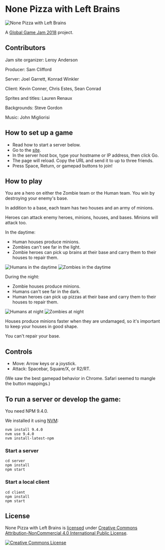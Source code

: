 # None Pizza with Left Brains

![None Pizza with Left Brains](https://raw.githubusercontent.com/kconner/none-pizza-with-left-brains/master/media/screenshot%201.png)

A [Global Game Jam 2018](https://globalgamejam.org) project.

## Contributors

Jam site organizer: Leroy Anderson

Producer: Sam Clifford

Server: Joel Garrett, Konrad Winkler

Client: Kevin Conner, Chris Estes, Sean Conrad

Sprites and titles: Lauren Renaux

Backgrounds: Steve Gordon

Music: John Migliorisi

## How to set up a game

* Read how to start a server below.
* Go to the [site](http://none-pizza-with-left-brains.win).
* In the server host box, type your hostname or IP address, then click Go.
* The page will reload. Copy the URL and send it to up to three friends.
* Press Space, Return, or gamepad buttons to join!

## How to play

You are a hero on either the Zombie team or the Human team. You win by destroying your enemy's base.

In addition to a base, each team has two houses and an army of minions.

Heroes can attack enemy heroes, minions, houses, and bases. Minions will attack too.

In the daytime:

* Human houses produce minions.
* Zombies can't see far in the light.
* Zombie heroes can pick up brains at their base and carry them to their houses to repair them.

![Humans in the daytime](https://raw.githubusercontent.com/kconner/none-pizza-with-left-brains/master/media/screenshot%202.png)
![Zombies in the daytime](https://raw.githubusercontent.com/kconner/none-pizza-with-left-brains/master/media/screenshot%205.png)

During the night:

* Zombie houses produce minions.
* Humans can't see far in the dark.
* Human heroes can pick up pizzas at their base and carry them to their houses to repair them.

![Humans at night](https://raw.githubusercontent.com/kconner/none-pizza-with-left-brains/master/media/screenshot%204.png)
![Zombies at night](https://raw.githubusercontent.com/kconner/none-pizza-with-left-brains/master/media/screenshot%203.png)

Houses produce minions faster when they are undamaged, so it's important to keep your houses in good shape.

You can't repair your base.

## Controls

* Move: Arrow keys or a joystick.
* Attack: Spacebar, Square/X, or R2/RT.

(We saw the best gamepad behavior in Chrome. Safari seemed to mangle the button mappings.)

## To run a server or develop the game:

You need NPM 9.4.0.

We installed it using [NVM](https://github.com/creationix/nvm):

```
nvm install 9.4.0
nvm use 9.4.0
nvm install-latest-npm
```

### Start a server

```
cd server
npm install
npm start
```

### Start a local client

```
cd client
npm install
npm start
```

## License

None Pizza with Left Brains is [licensed](https://cdn.rawgit.com/kconner/none-pizza-with-left-brains/master/LICENSE.html) under [Creative Commons Attribution-NonCommercial 4.0 International Public License](http://creativecommons.org/licenses/by-nc/4.0/).

[![Creative Commons License](https://i.creativecommons.org/l/by-nc/4.0/88x31.png)](http://creativecommons.org/licenses/by-nc/4.0/)
